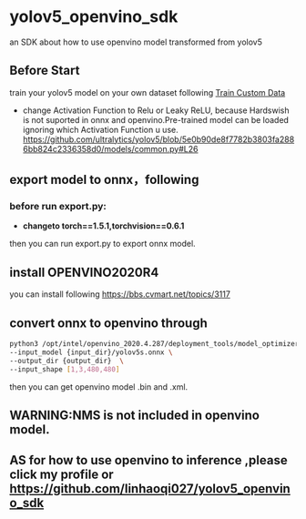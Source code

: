 # yolov5_openvino_sdk
an SDK about how to use openvino model transformed from yolov5

## Before Start
train your yolov5 model on your own dataset following [Train Custom Data](https://github.com/ultralytics/yolov5/wiki/Train-Custom-Data)
- change Activation Function to Relu or Leaky ReLU, because Hardswish is not suported in onnx and openvino.Pre-trained model can be loaded ignoring which Activation Function u use.
https://github.com/ultralytics/yolov5/blob/5e0b90de8f7782b3803fa2886bb824c2336358d0/models/common.py#L26

## export model to onnx，following
### before run export.py:
- **changeto torch==1.5.1,torchvision==0.6.1**


then you can run export.py to export onnx model.

## install OPENVINO2020R4
you can install following https://bbs.cvmart.net/topics/3117

## convert onnx to openvino through
```bash
python3 /opt/intel/openvino_2020.4.287/deployment_tools/model_optimizer/mo.py \
--input_model {input_dir}/yolov5s.onnx \
--output_dir {output_dir}  \
--input_shape [1,3,480,480]
```
 then you can get openvino model .bin and .xml.

## WARNING:NMS is not included in openvino model.
## AS for how to use openvino to inference ,please click my profile or https://github.com/linhaoqi027/yolov5_openvino_sdk
